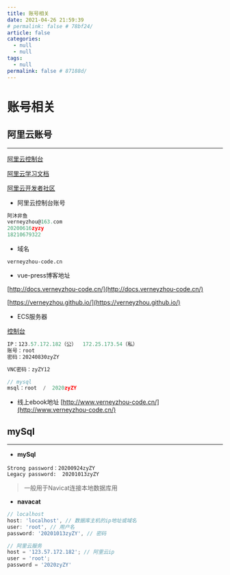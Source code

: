 ```yaml
---
title: 账号相关
date: 2021-04-26 21:59:39
# permalink: false # 78bf24/
article: false
categories: 
  - null
  - null
tags: 
  - null
permalink: false # 87188d/
---
```



# 账号相关


## 阿里云账号
---


[阿里云控制台](https://homenew.console.aliyun.com/)

[阿里云学习文档](https://help.aliyun.com/learn/learningpath)

[阿里云开发者社区](https://developer.aliyun.com/)

- 阿里云控制台账号
``` js
阿沐非鱼
verneyzhou@163.com
20200616zyzy
18210679322
```

- 域名

`verneyzhou-code.cn`

- vue-press博客地址

[http://docs.verneyzhou-code.cn/](http://docs.verneyzhou-code.cn/)

[https://verneyzhou.github.io/](https://verneyzhou.github.io/)

- ECS服务器

[控制台](https://ecs.console.aliyun.com/#/server/region/cn-beijing)
``` js
IP：123.57.172.182（公）  172.25.173.54（私）
账号：root
密码：20240830zyZY

VNC密码：zyZY12

// mysql
msql：root  /  2020zyZY
```



- 线上ebook地址
[http://www.verneyzhou-code.cn/](http://www.verneyzhou-code.cn/)



## mySql
---
- __mySql__
```
Strong password：20200924zyZY
Legacy password:  20201013zyZY
```
> 一般用于Navicat连接本地数据库用


- __navacat__

``` js
// localhost
host: 'localhost', // 数据库主机的ip地址或域名
user: 'root', // 用户名
password: '20201013zyZY', // 密码

// 阿里云服务
host = '123.57.172.182'; // 阿里云ip
user = 'root';
password = '2020zyZY'
```






<fix-link label="Back" href="/project/vue-node-admin/"></fix-link>

